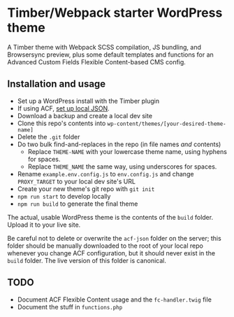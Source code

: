 # Timber/Webpack starter WordPress theme

A Timber theme with Webpack SCSS compilation, JS bundling, and Browsersync preview, plus some default templates and functions for an Advanced Custom Fields Flexible Content-based CMS config.

## Installation and usage

- Set up a WordPress install with the Timber plugin
- If using ACF, [set up local JSON](https://www.advancedcustomfields.com/resources/local-json/).
- Download a backup and create a local dev site
- Clone this repo's contents into `wp-content/themes/[your-desired-theme-name]`
- Delete the `.git` folder
- Do two bulk find-and-replaces in the repo (in file names *and* contents) 
    + Replace `THEME-NAME` with your lowercase theme name, using hyphens for spaces.
    + Replace `THEME_NAME` the same way, using underscores for spaces.
- Rename `example.env.config.js` to `env.config.js` and change `PROXY_TARGET` to your local dev site's URL
- Create your new theme's git repo with `git init`
- `npm run start` to develop locally
- `npm run build` to generate the final theme

The actual, usable WordPress theme is the contents of the `build` folder. Upload it to your live site.

Be careful not to delete or overwrite the `acf-json` folder on the server; this folder should be manually downloaded to the root of your local repo whenever you change ACF configuration, but it should never exist in the `build` folder. The live version of this folder is canonical.

## TODO

- Document ACF Flexible Content usage and the `fc-handler.twig` file
- Document the stuff in `functions.php`